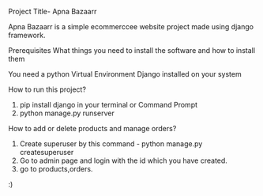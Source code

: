 Project Title- Apna Bazaarr

Apna Bazaarr is a simple ecommerccee website project made using django framework.

Prerequisites
What things you need to install the software and how to install them

You need a python Virtual Environment
Django installed on your system


How to run this project?
1) pip install django in your terminal or Command Prompt
2) python manage.py runserver

How to add or delete products and manage orders?
1) Create superuser by this command - python manage.py createsuperuser
2) Go to admin page and login with the id which you have created.
3) go to products,orders.


:)
